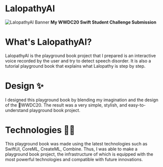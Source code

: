 # LalopathyAI
![LalopathyAI Banner](https://i.hizliresim.com/0Fve6N.png)
**My WWDC20 Swift Student Challenge Submission**

# What's LalopathyAI?

LalopathyAI is the playground book project that I prepared is an interactive voice recorded by the user and try to detect speech disorder. It is also a tutorial playground book that explains what Lalopathy is step by step.

 # Design ✨
 
  I designed this playground book by blending my imagination and the design of the WWDC20. The result was a very simple, stylish, and easy-to-understand playground book project.
 
 # Technologies 🧑‍💻
 
 This playground book was made using the latest technologies such as SwiftUI, CoreML, CreateML, Combine. Thus, I was able to make a playground book project, the infrastructure of which is equipped with the most powerful technologies and compatible with future innovations.
 
